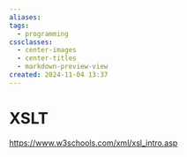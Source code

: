 ```yaml
---
aliases: 
tags:
  - programming
cssclasses:
  - center-images
  - center-titles
  - markdown-preview-view
created: 2024-11-04 13:37
---
```


# XSLT

https://www.w3schools.com/xml/xsl_intro.asp


